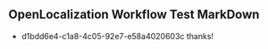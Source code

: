 ## OpenLocalization Workflow Test MarkDown
* d1bdd6e4-c1a8-4c05-92e7-e58a4020603c thanks!

<!--HONumber=Aug16_HO4-->


